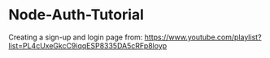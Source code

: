 # Node-Auth-Tutorial
Creating a sign-up and login page from: https://www.youtube.com/playlist?list=PL4cUxeGkcC9iqqESP8335DA5cRFp8loyp
